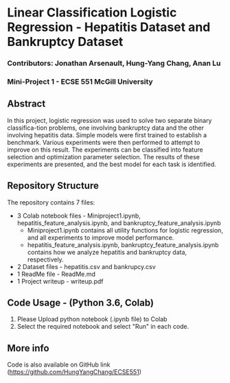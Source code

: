 # Linear Classification Logistic Regression - Hepatitis Dataset and Bankruptcy Dataset
### Contributors: Jonathan Arsenault, Hung-Yang Chang, Anan Lu
### Mini-Project 1 - ECSE 551  McGill University

## Abstract
In this project, logistic regression was used to solve two separate binary classifica-tion problems, one involving bankruptcy data and the other involving hepatitis data. Simple models were first trained to establish a benchmark. Various experiments were then performed to attempt to improve on this result. The experiments can be classified into feature selection and optimization parameter selection. The results of these experiments are presented, and the best model for each task is identified.

## Repository Structure
The repository contains 7 files:
* 3 Colab notebook files - Miniproject1.ipynb, hepatitis_feature_analysis.ipynb, and bankruptcy_feature_analysis.ipynb
  * Miniproject1.ipynb contains all utility functions for logistic regression, and all experiments to improve model performance.
  * hepatitis_feature_analysis.ipynb, bankruptcy_feature_analysis.ipynb contains how we analyze hepatitis and bankruptcy data, respectively.
* 2 Dataset files - hepatitis.csv and bankrupcy.csv
* 1 ReadMe file - ReadMe.md
* 1 Project writeup - writeup.pdf

## Code Usage - (Python 3.6, Colab)
1. Please Upload python notebook (.ipynb file) to Colab
2. Select the required notebook and select "Run" in each code.

## More info
Code is also available on GitHub link (https://github.com/HungYangChang/ECSE551)

